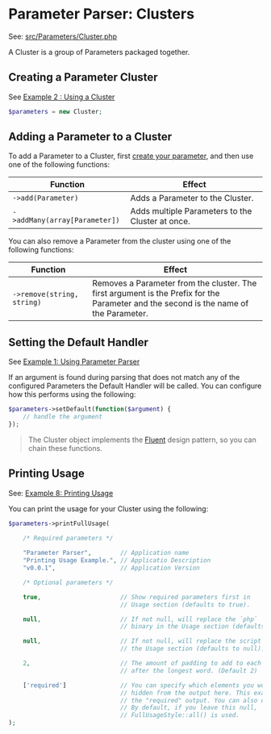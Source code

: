 # Parameter Parser: Clusters

See: [src/Parameters/Cluster.php](../src/Parameters/Cluster.php)

A Cluster is a group of Parameters packaged together.

## Creating a Parameter Cluster

See [Example 2 : Using a Cluster](../examples/Example2.md)

```php
$parameters = new Cluster;
```

## Adding a Parameter to a Cluster

To add a Parameter to a Cluster, first [create your parameter](./Parameters.md), and then use one of the following functions:

|Function|Effect|
|---|---|
|`->add(Parameter)`|Adds a Parameter to the Cluster.|
|`->addMany(array[Parameter])`|Adds multiple Parameters to the Cluster at once.|


You can also remove a Parameter from the cluster using one of the following functions:

|Function|Effect|
|---|---|
|`->remove(string, string)`|Removes a Parameter from the cluster. The first argument is the Prefix for the Parameter and the second is the name of the Parameter.|

## Setting the Default Handler

See [Example 1: Using Parameter Parser](../examples/Example1.md)

If an argument is found during parsing that does not match any of the configured Parameters the Default Handler will be called. You can configure how this performs using the following:

```php
$parameters->setDefault(function($argument) {
    // handle the argument
});
```

> The Cluster object implements the [Fluent](https://en.wikipedia.org/wiki/Fluent_interface) design pattern, so you can chain these functions.

## Printing Usage

See: [Example 8: Printing Usage](../examples/Example8.md)

You can print the usage for your Cluster using the following:

```php
$parameters->printFullUsage(
    
    /* Required parameters */

    "Parameter Parser",        // Application name
    "Printing Usage Example.", // Applicatio Description
    "v0.0.1",                  // Application Version

    /* Optional parameters */

    true,                      // Show required parameters first in 
                               // Usage section (defaults to true).

    null,                      // If not null, will replace the `php` 
                               // binary in the Usage section (defaults to null).

    null,                      // If not null, will replace the script name in 
                               // the Usage section (defaults to null).

    2,                         // The amount of padding to add to each column 
                               // after the longest word. (Default 2)    

    ['required']               // You can specify which elements you would like 
                               // hidden from the output here. This example hides 
                               // the "required" output. You can also define a custom one.
                               // By default, if you leave this null, 
                               // FullUsageStyle::all() is used.
);
```